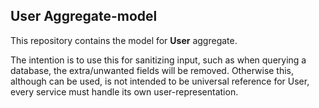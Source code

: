 User Aggregate-model
---

This repository contains the model for **User** aggregate.

The intention is to use this for sanitizing input, such as when querying a database, the extra/unwanted fields will be removed. Otherwise this, although can be used, is not intended to be universal reference for User, every service must handle its own user-representation.

